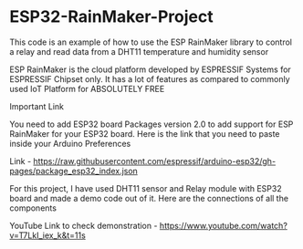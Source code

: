 # ESP32-RainMaker-Project
This code is an example of how to use the ESP RainMaker library to control a relay and read data from a DHT11 temperature and humidity sensor

ESP RainMaker is the cloud platform developed by ESPRESSIF Systems for ESPRESSIF Chipset only. It has a lot of features as compared to commonly used IoT Platform for ABSOLUTELY FREE

Important Link 

You need to add ESP32 board Packages version 2.0 to add support for ESP RainMaker for your ESP32 board. Here is the link that you need to paste inside your Arduino Preferences 

Link - https://raw.githubusercontent.com/espressif/arduino-esp32/gh-pages/package_esp32_index.json

For this project, I have used DHT11 sensor and Relay module with ESP32 board and made a demo code out of it. Here are the connections of all the components

YouTube Link to check demonstration - https://www.youtube.com/watch?v=T7LkI_iex_k&t=11s
